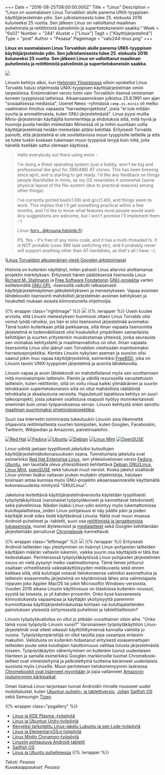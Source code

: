 +++
Date = "2016-08-25T08:00:00.000Z"
Title = "Linux"
Description = "Linux on suomalaisen Linus Torvaldsin alulle panema UNIX-tyyppisen käyttöjärjestelmän ydin. Sen julkistamisesta tulee 25. elokuuta 2016 kuluneeksi 25 vuotta. Sen jälkeen Linux on valloittanut maailman puhelimista ja reitittimistä palvelimiin ja supertietokoneisiin saakka."
Week = "6x02"
Number = "244"
Alustat = ["Linux"]
Tagit = ["Käyttöjärjestelmä"]
Type = "post"
Author = "Pesasa"
Pageimage = "valo244-linux.png"
+++


**Linux on suomalaisen Linus Torvaldsin alulle panema UNIX-tyyppisen käyttöjärjestelmän ydin. Sen julkistamisesta
tulee 25. elokuuta 2016 kuluneeksi 25 vuotta. Sen jälkeen Linux on valloittanut maailman puhelimista ja reitittimistä
palvelimiin ja supertietokoneisiin saakka.**

![ ](/images/valo244-linux.png "fig:valo244-linux.png")

Linuxin kehitys alkoi, kun [Helsingin Yliopistossa](https://helsinki.fi) silloin opiskellut Linus Torvalds halusi
ohjelmoida UNIX-tyyppisen käyttöjärjestelmän omiin tarpeisiinsa. Ensimmäinen versio toimi vain Torvaldsin itsensä
omistaman koneen tyyppisissä laitteissa. Aikaansaannoksen julkistus 25.8.1991 sen ajan "sosiaalisessa mediassa", Usenet News -ryhmässä `comp.os.minix` oli melko vaatimaton ilmoitus vapaasta "harrasteprojektista", josta
"ei tule mitään suurta ja ammattimaista, kuten GNU-järjestelmästä". Linus pyysi muilta Minix-järjestelmän
käyttäjiltä kommentteja ja ehdotuksia siitä, mitä hyviä ja huonoja puolia heidän mielestään Minixissä oli
ja mihin suuntaan uutta käyttöjärjestelmää heidän mielestään pitäisi kehittää. Erityisesti Torvalds painotti,
että järjestelmä ei ole sovitettavissa muun tyyppisille laitteille ja että se tulee tuskin koskaan tukemaan
muun tyyppisiä levyjä kuin niitä, joita hänellä itsellään sattui olemaan käytössä.

> Hello everybody out there using minix -
> 
> I'm doing a (free) operating system (just a hobby, won't be big and
> professional like gnu) for 386(486) AT clones.  This has been brewing
> since april, and is starting to get ready.  I'd like any feedback on
> things people like/dislike in minix, as my OS resembles it somewhat
> (same physical layout of the file-system (due to practical reasons)
> among other things).
> 
> I've currently ported bash(1.08) and gcc(1.40), and things seem to work.
> This implies that I'll get something practical within a few months, and
> I'd like to know what features most people would want.  Any suggestions
> are welcome, but I won't promise I'll implement them :-)
> 
> Linus (torv...@kruuna.helsinki.fi)
> 
> PS.  Yes - it's free of any minix code, and it has a multi-threaded fs.
> It is NOT protable (uses 386 task switching etc), and it probably never
> will support anything other than AT-harddisks, as that's all I have :-(. 

([Linus Torvaldsin alkuperäinen viesti Googlen arkistoimana][composminix])

Historia on kuitenkin näyttänyt, miten pahasti Linus aliarvioi aloittamansa projektin merkityksen.
Erityisesti hänen päätöksensä lisensoida Linux [Richard M. Stallmanin][RMS] ja [Free Software Fondationin][FSF]
[GNU-projektia][GNU] varten esittelemällä [GNU GPL](GNU_GPL) -lisenssillä vaikutti ratkaisevasti
käyttöjärjestelmäytimen jatkokehitykseen ja menestykseen. Vapaa avoimen lähdekoodin lisensointi
mahdollisti järjestelmän avoimen kehityksen ja houkutteli mukaan asiasta kiinnostuneita ohjelmoijia.

{{% wrapper class="rightimage" %}}
![](../images/Awesome-Tux.png)
{{% /wrapper %}}
Usein kuulee arvioita, että Linuxin menestyksen huomioon ottaen Linus Torvalds olisi voinut lyödä rahoiksi,
jos hän ei olisi lisensoinut järjestelmää avoimeksi. Tämä tuskin kuitenkaan pitää paikkaansa, sillä
ilman vapaata lisensointia järjestelmä ei todennäköisesti olisi houkutellut ympärilleen samanlaista
kehittäjien ja suurten yritystenkin muodostamaa yhteisöä, jonka seurausta sen voimakas kehitystahti ja
maailmanvalloitus on ollut. Ilman vapaata lisensointia Linux olisi jäänyt vain Torvaldsin viestissään
mainitsemaksi harrastusprojektiksi. Kenties Linuxin nykyisen aseman ja suosion olisi saanut jokin muu vapaa
käyttöjärjestelmä, esimerkiksi [FreeBSD][FreeBSD], joka on Linuxin tavoin UNIX-tyyppinen järjestelmä ja
avointa lähdekoodia.

Linuxin vapaa ja avoin lähdekoodi on mahdollistanut myös sen sovittamisen mitä moninaisimpiin laitteisiin.
Pieniin ja vähillä resursseilla varustettuisiin laitteisiin, kuten reitittimiin, siitä on voitu riisua kaikki
ylimääräinen ja suuriin tehokkaisiin supertietokoneisiin siitä on ollut mahdollista räätälöidä tehokkaita
ja skaalautuvia versioita. Hajautetusti tapahtuva kehitys on suuri talkooprojekti, josta jokainen
osallistuva osapuoli hyötyy moninkertaisesti enemmän kuin oman työpanoksensa verran.
Linuxin kehitystä onkin sanottu [maailman suurimmaksi ohjelmistoprojektiksi][Largest].

Suuri osa Internetin toiminnasta tukeutuukin Linuxiin aina liikennettä ohjaavista reititinlaitteista
suurten toimijoiden, kuten Googlen, Facebookin, Twitterin, Wikipedian ja Amazonin, palvelinsaleihin.

[![Red Hat](/images/redhat.png)][RedHat]
[![Fedora](/images/fedora.png)][Fedora]
[![Ubuntu](/images/ubuntu.png)][Ubuntu]
[![Debian](/images/debian.png)][Debian]
[![Linux Mint](/images/linuxmint.png)][Mint]
[![OpenSUSE](/images/opensuse.png)][openSUSE]

Linux-ydintä jaetaan tyypillisesti *jakeluiksi* kutsuttujen käyttöjärjestelmäkokonaisuuksien osana.
Tunnetuimpia jakeluita ovat esimerkiksi [Red Hat Enterprise Linux][RedHat], sen yhteisövetoinen versio
[Fedora][Fedora], [Ubuntu][Ubuntu], sen taustalla oleva yhteisöllisesti kehitettävä [Debian GNU/Linux][Debian],
[Linux Mint][Mint], [openSUSE][openSUSE] sekä lukuisat muut versiot. Koska jakelut sisältävät Linux-ytimen
lisäksi valtavan joukon muitakin ohjelmistoja, halutaan toisinaan antaa kunniaa myös GNU-projektin
aikaansaannoksille käyttämällä kokonaisuudesta nimitystä "GNU/Linux".

Jakeluina levitettäviä käyttöjärjestelmäversioita käytetään tyypillisesti työpöytäkäytössä (varsinaiset
työpöytäkoneet ja kannettavat tietokoneet) sekä palvelimissa. Näiden lisäksi Linux-ydin esiintyy
myös lukemattomissa kuluttajalaitteissa, joiden Linux-pohjaisuus ei näy päälle päin ja joiden käyttäjät
eivät edes tiedä käyttävänsä Linuxia. Näitä ovat muun muassa Android-puhelimet ja -tabletit, suuri osa
[reitittimistä ja langattomista tukiasemista][Zyxel], monet älytelevisiot ja [medialaitteet][NeoTV]
sekä Googlen kehittämään järjestelmään perustuvat [Chromebook][Chromebook]-kannettavat.

{{% wrapper class="leftimage" %}}
[![](/images/android-robot.png)](https://commons.wikimedia.org/wiki/File:Android_robot.svg "CC-by: Google")
{{% /wrapper %}}
Erityisesti Android-laitteiden raju yleistyminen on lisännyt Linux-pohjaisten laitteiden
käyttäjien määrän valtaviin lukemiin, vaikka suurin osa käyttäjistä ei
tätä itse tiedostakaan. Perinteisessä työpöytäkäytössä Linux-pohjaisten
järjestelmien osuus on vielä pysynyt melko vaatimattomana. Tämä lienee johtunut osaltaan virheellisestä
vaikeakäyttöisyyden mielikuvasta sekä ennen kaikkea siitä, että kuluttajat ostavat tietokoneensa valmiiksi
asennettuina ja laitteisiin esiasennettu järjestelmä on käytännössä lähes aina valmistajasta riippuen joko
Applen MacOS tai jokin Microsoftin Windows-versioista. Vuoden 2016 aikana Linuxin käyttöosuus on tilastoissa
kuitenkin noussut, syystä tai toisesta, jo yli kahden prosentin. Onko kyse kasvaneesta kiinnostuksesta vapaampaa ja
käyttäjän yksityisyyttä paremmin kunnioittavaa käyttöjärjestelmäalustaa kohtaan vai kuluttajalaitteiden painotuksen
yleisestä siirtymisestä puhelimiin ja tablettilaitteisiin?

Linuxin työpöytävalloitus on ollut jo pitkään vuosittainen vitsin aihe. "Onko tämä vuosi työpöytä-Linuxin vuosi?"
Varsinaiseen työpöytäkäyttöön Linux-järjestelmät ovat olleet oikeasti käyttöliittymiensä kannalta valmiita jo vuosia.
Työpöytäympäristöjä on ollut tarjolla jopa useampia erilaisiin makuihin. Valloitusta on kuitenkin hidastanut
erityisesti esiasennettujen laitteiden puute sekä kuluttajien haluttomuuus vaihtaa tutusta järjestelmästä
toiseen. Työpöytäkäytön vähentyminen on kuitenkin luonut uudenlaisen tilanteen ja samalla esimerkiksi
Googlen markkinoille tuomat Chromebook-laitteet ovat viimeisteltyinä ja pelkistettyinä tuotteina keränneet
uudenlaista suosiota myös Linuxille. Muun perinteisen tietokonemyynnin laskiessa [Chromebookit ovat lisänneet myyntiään][CBsales1] ja jopa vallanneet [Amazonin joulumyynnin kärkipaikat][CBsales2].

Oman lisänsä Linux-tarjontaan tuovat Androidin rinnalle nousseet uudet mobiilialustat, kuten
[Ubuntun puhelin- ja tablettiversio][UbuntuTouch], [Jollan][Jolla] [Sailfish OS][SailfishOS] sekä
Samsungin [Tizen][Tizen].

{{% wrapper class="psgallery" %}}
- [Linux ja KDE Plasma -työpöytä](/images/kde-10.jpg)
- [Linux ja Ubuntun Unity-työpöytä](/images/Ubuntu_14.04_LTS_-_3.png)
- [Kevyeksi tarkoitettu Linux-jakelu Lubuntu ja sen Lxde-työpöytä](/images/lxde-13.jpg)
- [Linux ja ElementaryOS:n työpöytä](/images/elementaryos-7.jpg)
- [Linux Mintin Cinnamon-työpöytä](/images/linuxmint-2.jpg)
- [Linuxiin pohjautuva Android-tabletti](/images/Android-screenshot.jpg)
- [Sailfish OS](/images/sailfishos-screenshot.jpg)
- [Linux ja Ubuntu puhelimessa](/images/Ubuntu_14.04_Unity8-1.png)
{{% /wrapper %}}

*Teksti: Pesasa* <br />
*Kuvakaappaukset: Pesasa*


[composminix]: https://groups.google.com/forum/#!msg/comp.os.minix/dlNtH7RRrGA/SwRavCzVE7gJ "comp.os.minix"
[RMS]: https://www.stallman.org/ "Richard M. Stallman"
[FSF]: http://www.fsf.org/ "Free Software Foundation"
[GNU]: https://www.gnu.org/ "GNU-projekti"
[FreeBSD]: http://www.freebsd.org/ "FreeBSD"
[Largest]: http://www.cio.com/article/3069529/linux/linux-is-the-largest-software-development-project-on-the-planet-greg-kroah-hartman.html "Maailman suurin ohjelmistoprojekti"
[RedHat]: https://www.redhat.com/rhel "RedHat"
[Fedora]: https://getfedora.org/ "Fedora"
[Ubuntu]: http://www.ubuntu.com/ "Ubuntu"
[Debian]: https://www.debian.org/ "Debian GNU/Linux"
[Mint]: https://linuxmint.com/ "Linux Mint"
[openSUSE]: https://www.opensuse.org/ "openSUSE"
[Zyxel]: http://www.zyxel.com/products_services/nbg5715.shtml?t=p "ZyXEL NBG5715"
[NeoTV]: https://www.netgear.com/home/products/connected-entertainment/streaming-players/NTV300SL.aspx "NeoTV Max"
[Chromebook]: https://www.google.com/chromebook/ "Chromebook"
[CBsales1]: http://www.digitaltrends.com/computing/chromebook-sales-up-end-2015/ "While PC sales continue to sink, Chromebooks swim to the surface"
[CBsales2]: http://www.omgchrome.com/chromebooks-best-selling-amazon-xmas/ "Chromebooks Top 3 Selling Laptops at Christmas, Say Amazon"
[UbuntuTouch]: http://www.ubuntu.com/phone "Ubuntu Touch"
[Jolla]: https://jolla.com "Jolla"
[SailfishOS]: https://sailfishos.org "Sailfish OS"
[Tizen]: https://www.tizen.org/ "Tizen"
